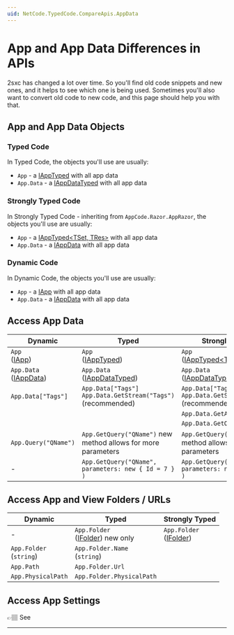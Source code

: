 ```yaml
---
uid: NetCode.TypedCode.CompareApis.AppData
---
```


# App and App Data Differences in APIs

2sxc has changed a lot over time.
So you'll find old code snippets and new ones, and it helps to see which one is being used.
Sometimes you'll also want to convert old code to new code, and this page should help you with that.

## App and App Data Objects

### Typed Code

In Typed Code, the objects you'll use are usually:

- `App` - a [IAppTyped] with all app data
- `App.Data` - a [IAppDataTyped] with all app data

### Strongly Typed Code

In Strongly Typed Code - inheriting from `AppCode.Razor.AppRazor`, the objects you'll use are usually:

- `App` - a [IAppTyped<TSet, TRes>](xref:ToSic.Sxc.Apps.IAppTyped`2) with all app data
- `App.Data` - a [IAppData] with all app data

### Dynamic Code

In Dynamic Code, the objects you'll use are usually:

- `App` - a [IApp] with all app data
- `App.Data` - a [IAppData] with all app data


## Access App Data

| Dynamic | Typed | Strongly Typed
| --- | --- | ---
| `App` <br> ([IApp]) | `App` <br> ([IAppTyped]) | `App` <br> ([IAppTyped<TSet, TRes>](xref:ToSic.Sxc.Apps.IAppTyped`2))
| `App.Data` <br> ([IAppData]) | `App.Data` <br> ([IAppDataTyped]) | `App.Data` <br> ([IAppDataTyped])
| `App.Data["Tags"]` | `App.Data["Tags"]` <br> `App.Data.GetStream("Tags")` (recommended) | `App.Data["Tags"]` <br> `App.Data.GetStream("Tags")` (recommended)
| | | `App.Data.GetAll<T>()`
| | | `App.Data.GetOne<T>(id)`
| `App.Query("QName")` | `App.GetQuery("QName")` new method allows for more parameters | `App.GetQuery("QName")` new method allows for more parameters
| - | `App.GetQuery("QName", parameters: new { Id = 7 } )` | `App.GetQuery("QName", parameters: new { Id = 7 } )`

## Access App and View Folders / URLs

| Dynamic | Typed | Strongly Typed
| --- | --- | ---
| - | `App.Folder` <br> ([IFolder]) new only | `App.Folder` <br> ([IFolder])
| `App.Folder` <br> (`string`) | `App.Folder.Name` <br> (`string`)
| `App.Path` | `App.Folder.Url` |
| `App.PhysicalPath` | `App.Folder.PhysicalPath` |

## Access App Settings

👉🏽 See [](xref:NetCode.TypedCode.CompareApis.SettingsResources)

---

[IApp]: xref:ToSic.Sxc.Apps.IApp
[IAppData]: xref:ToSic.Eav.Apps.IAppData
[IAppTyped]: xref:ToSic.Sxc.Apps.IAppTyped
[IAppDataTyped]: xref:ToSic.Sxc.Apps.IAppDataTyped
[IFolder]: xref:ToSic.Sxc.Adam.IFolder

